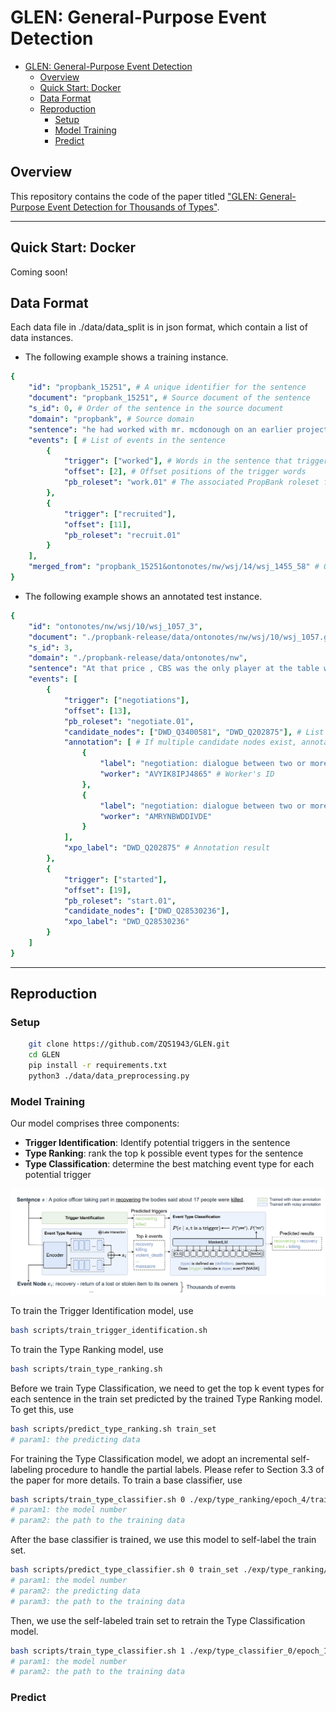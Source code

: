 # GLEN: General-Purpose Event Detection
- [GLEN: General-Purpose Event Detection](#glen-general-purpose-event-detection)
  - [Overview](#overview)
  - [Quick Start: Docker](#quick-start-docker)
  - [Data Format](#data-format)
  - [Reproduction](#reproduction)
    - [Setup](#setup)
    - [Model Training](#model-training)
    - [Predict](#predict)

## Overview
This repository contains the code of the paper titled ["GLEN: General-Purpose Event Detection for Thousands of Types"](https:#arxiv.org/pdf/2303.09093.pdf).
***

## Quick Start: Docker
Coming soon!

## Data Format
Each data file in ./data/data_split is in json format, which contain a list of data instances. 
- The following example shows a training instance.
```yaml
{ 
    "id": "propbank_15251", # A unique identifier for the sentence
    "document": "propbank_15251", # Source document of the sentence
    "s_id": 0, # Order of the sentence in the source document
    "domain": "propbank", # Source domain
    "sentence": "he had worked with mr. mcdonough on an earlier project and recruited him as architect for the trade center .", # The original sentence text
    "events": [ # List of events in the sentence
        {
            "trigger": ["worked"], # Words in the sentence that trigger the event
            "offset": [2], # Offset positions of the trigger words
            "pb_roleset": "work.01" # The associated PropBank roleset for this event
        }, 
        {
            "trigger": ["recruited"], 
            "offset": [11], 
            "pb_roleset": "recruit.01"
        }
    ],
    "merged_from": "propbank_15251&ontonotes/nw/wsj/14/wsj_1455_58" # Optional attribute indicating merger of instances from different sources
}
```
- The following example shows an annotated test instance.
```yaml
{
    "id": "ontonotes/nw/wsj/10/wsj_1057_3", 
    "document": "./propbank-release/data/ontonotes/nw/wsj/10/wsj_1057.gold_conll", 
    "s_id": 3, 
    "domain": "./propbank-release/data/ontonotes/nw", 
    "sentence": "At that price , CBS was the only player at the table when negotiations with the International Olympic Committee started in Toronto Aug. 23 .", 
    "events": [
        {
            "trigger": ["negotiations"], 
            "offset": [13], 
            "pb_roleset": "negotiate.01",
            "candidate_nodes": ["DWD_Q3400581", "DWD_Q202875"], # List of event nodes mapping to the ProbBank roleset 
            "annotation": [ # If multiple candidate nodes exist, annotators select the most suitable event type
                {
                    "label": "negotiation: dialogue between two or more people or parties intended to reach a beneficial outcome", # Selected label by the worker 
                    "worker": "AVYIK8IPJ4865" # Worker's ID
                }, 
                {
                    "label": "negotiation: dialogue between two or more people or parties intended to reach a beneficial outcome", 
                    "worker": "AMRYNBWDDIVDE"
                }
            ],  
            "xpo_label": "DWD_Q202875" # Annotation result
        }, 
        {
            "trigger": ["started"], 
            "offset": [19], 
            "pb_roleset": "start.01", 
            "candidate_nodes": ["DWD_Q28530236"], 
            "xpo_label": "DWD_Q28530236"
        }
    ]
}
```

***
## Reproduction
### Setup
```sh
    git clone https://github.com/ZQS1943/GLEN.git
    cd GLEN
    pip install -r requirements.txt
    python3 ./data/data_preprocessing.py
```

### Model Training

Our model comprises three components:
- **Trigger Identification**: Identify potential triggers in the sentence
- **Type Ranking**: rank the top k possible event types for the sentence
- **Type Classification**: determine the best matching event type for each potential trigger
  
![Overview of the framework](asset/model.png)

To train the Trigger Identification model, use
```sh
bash scripts/train_trigger_identification.sh
```
To train the Type Ranking model, use
```sh
bash scripts/train_type_ranking.sh
```
Before we train Type Classification, we need to get the top k event types for each sentence in the train set predicted by the trained Type Ranking model. To get this, use
```sh
bash scripts/predict_type_ranking.sh train_set
# param1: the predicting data
```
For training the Type Classification model, we adopt an incremental self-labeling procedure to handle the partial labels. Please refer to Section 3.3 of the paper for more details. To train a base classifier, use
```sh
bash scripts/train_type_classifier.sh 0 ./exp/type_ranking/epoch_4/train_data_for_TC.json
# param1: the model number 
# param2: the path to the training data
```
After the base classifier is trained, we use this model to self-label the train set.
```sh
bash scripts/predict_type_classifier.sh 0 train_set ./exp/type_ranking/epoch_4/train_data_for_TC.json
# param1: the model number
# param2: the predicting data
# param3: the path to the training data
```
Then, we use the self-labeled train set to retrain the Type Classification model.
```sh
bash scripts/train_type_classifier.sh 1 ./exp/type_classifier_0/epoch_1/train_data_for_TC.json
# param1: the model number 
# param2: the path to the training data
```

### Predict
